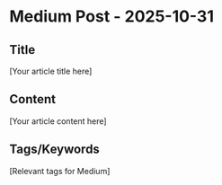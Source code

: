 # Medium Post - 2025-10-31

## Title
[Your article title here]

## Content
[Your article content here]

## Tags/Keywords
[Relevant tags for Medium]
